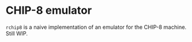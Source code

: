 # CHIP-8 emulator

`rchip8` is a naive implementation of an emulator for the CHIP-8 machine. Still WIP.

